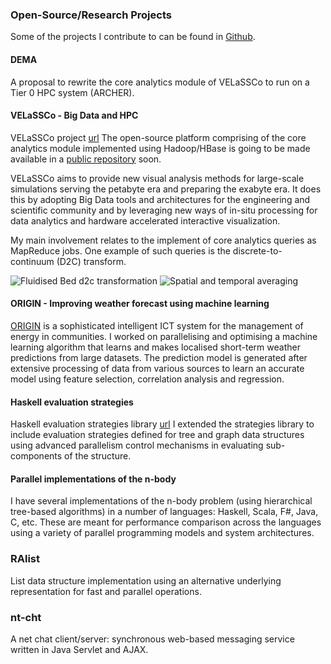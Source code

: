 ### Open-Source/Research Projects

Some of the projects I contribute to can be found in [Github](https://github.com/prabh-t).

#### DEMA
A proposal to rewrite the core analytics module of VELaSSCo to run on a Tier 0 HPC system (ARCHER).

#### VELaSSCo - Big Data and HPC

VELaSSCo project [url](http://velassco.atosresearch.eu/) The open-source platform comprising of the core analytics module implemented using Hadoop/HBase is going to be made available in a [public repository](https://github.com/velassco/VELASSCO) soon.

VELaSSCo aims to provide new visual analysis methods for large-scale simulations serving the petabyte era and preparing the exabyte era. It does this by adopting Big Data tools and architectures for the engineering and scientific community and by leveraging new ways of in-situ processing for data analytics and hardware accelerated interactive visualization. 

My main involvement relates to the implement of core analytics queries as MapReduce jobs. One example of such queries is the discrete-to-continuum (D2C) transform.

<img class="thumb" onclick="showImgBox(this);" src="img/velassco/fb-d2c.jpg" alt="Fluidised Bed d2c transformation" />
<img class="thumb" onclick="showImgBox(this);" src="img/velassco/d2c.jpg" alt="Spatial and temporal averaging" />

<div id="imgBox" onclick="hideImgBox(this);">
<span class="helper"></span>
<img id="largeImg" />
</div>


#### ORIGIN - Improving weather forecast using machine learning

[ORIGIN](http://www.origin-energy.eu) is a sophisticated intelligent ICT system for the management of energy in communities. I worked on parallelising and optimising a machine learning algorithm that learns and makes localised short-term weather predictions from large datasets. The prediction model is generated after extensive processing of data from various sources to learn an accurate model using feature selection, correlation analysis and regression.


#### Haskell evaluation strategies

Haskell evaluation strategies library [url](https://hackage.haskell.org/package/parallel) I extended the strategies library to include evaluation strategies defined for tree and graph data structures using advanced parallelism control mechanisms in evaluating sub-components of the structure.


#### Parallel implementations of the n-body 

I have several implementations of the n-body problem (using hierarchical tree-based algorithms) in a number of languages: Haskell, Scala, F#, Java, C, etc. These are meant for performance comparison across the languages using a variety of parallel programming models and system architectures.

### RAlist

List data structure implementation using an alternative underlying representation for fast and parallel operations.

### nt-cht
A net chat client/server: synchronous web-based messaging service written in Java Servlet and AJAX.

